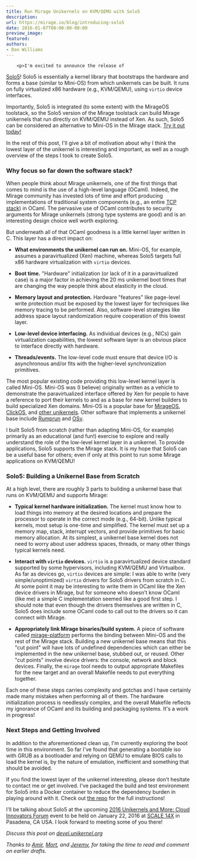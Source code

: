 ```yaml
---
title: Run Mirage Unikernels on KVM/QEMU with Solo5
description:
url: https://mirage.io/blog/introducing-solo5
date: 2016-01-07T00:00:00-00:00
preview_image:
featured:
authors:
- Dan Williams
---
```



        <p>I'm excited to announce the release of
<a href="https://github.com/solo5/solo5">Solo5</a>!
Solo5 is essentially a kernel library that bootstraps the hardware and
forms a base (similar to Mini-OS) from which unikernels can be built.
It runs on fully virtualized x86 hardware (e.g., KVM/QEMU), using
<code>virtio</code> device interfaces.</p>
<p>Importantly, Solo5 is integrated (to some extent) with the MirageOS
toolstack, so the Solo5 version of the Mirage toolstack can build
Mirage unikernels that run directly on KVM/QEMU instead of Xen.  As
such, Solo5 can be considered an alternative to Mini-OS in the Mirage
stack.  <a href="https://github.com/solo5/solo5">Try it out
today!</a></p>
<p>In the rest of this post, I'll give a bit of motivation about why I
think the lowest layer of the unikernel is interesting and important,
as well as a rough overview of the steps I took to create Solo5.</p>
<h3>Why focus so far down the software stack?</h3>
<p>When people think about Mirage unikernels, one of the first things
that comes to mind is the use of a high-level language (OCaml).
Indeed, the Mirage community has invested lots of time and effort
producing implementations of traditional system components (e.g., an
entire <a href="https://github.com/mirage/mirage-tcpip">TCP stack</a>) in OCaml.  The pervasive use of OCaml contributes to
security arguments for Mirage unikernels (strong type systems are
good) and is an interesting design choice well worth exploring.</p>
<p>But underneath all of that OCaml goodness is a little kernel layer
written in C.  This layer has a direct impact on:</p>
<ul>
<li>
<p><strong>What environments the unikernel can run on.</strong> Mini-OS, for
example, assumes a paravirtualized (Xen) machine, whereas Solo5
targets full x86 hardware virtualization with <code>virtio</code> devices.</p>
</li>
<li>
<p><strong>Boot time.</strong> &quot;Hardware&quot; initialization (or lack of it in a
paravirtualized case) is a major factor in achieving the 20 ms
unikernel boot times that are changing the way people think about
elasticity in the cloud.</p>
</li>
<li>
<p><strong>Memory layout and protection.</strong> Hardware &quot;features&quot; like
page-level write protection must be exposed by the lowest layer for
techniques like memory tracing to be performed.  Also,
software-level strategies like address space layout randomization
require cooperation of this lowest layer.</p>
</li>
<li>
<p><strong>Low-level device interfacing.</strong> As individual devices (e.g., NICs)
gain virtualization capabilities, the lowest software layer is an
obvious place to interface directly with hardware.</p>
</li>
<li>
<p><strong>Threads/events.</strong> The low-level code must ensure that device I/O
is asynchronous and/or fits with the higher-level synchronization
primitives.</p>
</li>
</ul>
<p>The most popular existing code providing this low-level kernel layer
is called Mini-OS.  Mini-OS was (I believe) originally written as
a vehicle to demonstrate the paravirtualized interface offered by Xen
for people to have a reference to port their kernels to and as a base
for new kernel builders to build specialized Xen domains.  Mini-OS is
a popular base for <a href="https://mirage.io">MirageOS</a>,
<a href="http://cnp.neclab.eu/projects/clickos/">ClickOS</a>,
and <a href="http://unikernel.org/projects/">other unikernels</a>.  Other
software that implements a unikernel base include
<a href="http://rumpkernel.org/">Rumprun</a> and <a href="http://osv.io/">OSv</a>.</p>
<p>I built Solo5 from scratch (rather than adapting Mini-OS, for example)
primarily as an educational (and fun!) exercise to explore and really
understand the role of the low-level kernel layer in a unikernel.  To
provide applications, Solo5 supports the Mirage stack.  It is my hope
that Solo5 can be a useful base for others; even if only at this point
to run some Mirage applications on KVM/QEMU!</p>
<h3>Solo5: Building a Unikernel Base from Scratch</h3>
<p>At a high level, there are roughly 3 parts to building a unikernel
base that runs on KVM/QEMU and supports Mirage:</p>
<ul>
<li>
<p><strong>Typical kernel hardware initialization.</strong> The kernel must know how
to load things into memory at the desired locations and prepare
the processor to operate in the correct mode (e.g., 64-bit).  Unlike
typical kernels, most setup is one-time and simplified.  The kernel
must set up a memory map, stack, interrupt vectors, and provide
primitives for basic memory allocation.  At its simplest, a
unikernel base kernel does not need to worry about user address
spaces, threads, or many other things typical kernels need.</p>
</li>
<li>
<p><strong>Interact with <code>virtio</code> devices.</strong> <code>virtio</code> is a paravirtualized
device standard supported by some hypervisors, including KVM/QEMU
and Virtualbox.  As far as devices go, <code>virtio</code> devices are simple:
I was able to write (very simple/unoptimized) <code>virtio</code> drivers for
Solo5 drivers from scratch in C.  At some point it may be
interesting to write them in OCaml like the Xen device drivers in
Mirage, but for someone who doesn't know OCaml (like me) a simple C
implementation seemed like a good first step.  I should note that
even though the drivers themselves are written in C, Solo5 does
include some OCaml code to call out to the drivers so it can connect with
Mirage.</p>
</li>
<li>
<p><strong>Appropriately link Mirage binaries/build system.</strong> A piece of
software called <a href="https://github.com/mirage/mirage-platform">mirage-platform</a>
performs the binding between Mini-OS
and the rest of the Mirage stack.  Building a new unikernel base
means that this &quot;cut point&quot; will have lots of undefined dependencies
which can either be implemented in the new unikernel base, stubbed
out, or reused.  Other &quot;cut points&quot; involve device drivers: the
console, network and block devices.  Finally, the <code>mirage</code> tool
needs to output appropriate Makefiles for the new target and an
overall Makefile needs to put everything together.</p>
</li>
</ul>
<p>Each one of these steps carries complexity and gotchas and I have
certainly made many mistakes when performing all of them.  The
hardware initialization process is needlessly complex, and the overall
Makefile reflects my ignorance of OCaml and its building and packaging
systems.  It's a work in progress!</p>
<h3>Next Steps and Getting Involved</h3>
<p>In addition to the aforementioned clean up, I'm currently exploring
the boot time in this environment.  So far I've found that generating
a bootable iso with GRUB as a bootloader and relying on QEMU to
emulate BIOS calls to load the kernel is, by the nature of emulation,
inefficient and something that should be avoided.</p>
<p>If you find the lowest layer of the unikernel interesting, please
don't hesitate to contact me or get involved.  I've packaged the build
and test environment for Solo5 into a Docker container to reduce the
dependency burden in playing around with it.  Check out <a href="https://github.com/solo5/solo5">the
repo</a> for the full
instructions!</p>
<p>I'll be talking about Solo5 at the upcoming <a href="http://wiki.xenproject.org/wiki/2016_Unikernels_and_More:_Cloud_Innovators_Forum_Schedule">2016 Unikernels and More:
Cloud Innovators
Forum</a>
event to be held on January 22, 2016 at <a href="https://www.socallinuxexpo.org/scale/14x">SCALE
14X</a> in Pasadena, CA USA.  I
look forward to meeting some of you there!</p>
<p><em>Discuss this post on <a href="https://devel.unikernel.org/t/run-mirage-unikernels-on-kvm-qemu-with-solo5/59">devel.unikernel.org</a></em></p>
<p><em>Thanks to <a href="https://twitter.com/amirmc">Amir</a>,
<a href="http://mort.io">Mort</a>,
and <a href="https://github.com/yallop">Jeremy</a>,
for taking the time to read and comment on earlier drafts.</em></p>

      
